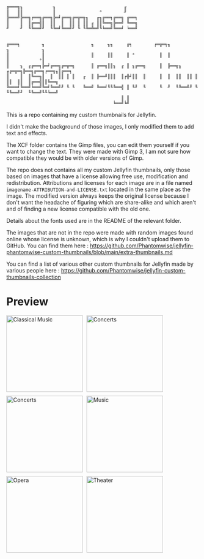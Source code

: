 ```
╔═══╗╖           ╖                         ╓     
║   ║║           ║                °        ╜     
╠═══╝╠══╗╒══╗╔══╗╠═╛╔══╗╔═╦═╗╖   ╓╖╔══╕╔══╗ ╔══╕ 
║    ║  ║╔══╣║  ║║  ║  ║║ ║ ║║ ╓ ║║╚══╗╠══╝ ╚══╗ 
╜    ╜  ╙╚══╝╜  ╙╚═╛╚══╝╜ ╙ ╙╚═╩═╝╙╘══╝╚══╛ ╘══╝ 
                                                 
                                                 
╔═══╕        ╖                 ╖     ╖╖     ╔╕        ╒═╦═╕╖            ╖            ╖     
║            ║                 ║     ║║     ║ °         ║  ║            ║           °║     
║    ╖  ╓╔══╕╠═╛╔══╗╔═╦═╗      ║ ╔══╗║║╖  ╓ ║ ╖╔══╗     ║  ╠══╗╖  ╓╔═╦═╗╠══╗╔══╗╒══╗╖║╔══╕ 
║    ║  ║╚══╗║  ║  ║║ ║ ║   ╓  ║ ╠══╝║║║  ║╒╬╛║║  ║     ║  ║  ║║  ║║ ║ ║║  ║║  ║╔══╣║║╚══╗ 
╚═══╛╚══╝╘══╝╚═╛╚══╝╜ ╙ ╙   ╚══╝ ╚══╛╙╙╚══╣ ║ ╙╜  ╙     ╙  ╜  ╙╚══╝╜ ╙ ╙╚══╝╜  ╙╚══╝╙╙╘══╝ 
                                          ║ ║                                              
                                       ╘══╝╘╝                                              
```

This is a repo containing my custom thumbnails for Jellyfin.

I didn't make the background of those images, I only modified them to add text and effects.

The XCF folder contains the Gimp files, you can edit them yourself if you want to change the text. They were made with Gimp 3, I am not sure how compatible they would be with older versions of Gimp.

The repo does not contains all my custom Jellyfin thumbnails, only those based on images that have a license allowing free use, modification and redistribution. Attributions and licenses for each image are in a file named `imagename-ATTRIBUTION-and-LICENSE.txt` located in the same place as the image. The modified version always keeps the original license because I don't want the headache of figuring which are share-alike and which aren't and of finding a new license compatible with the old one.

Details about the fonts used are in the README of the relevant folder.

The images that are not in the repo were made with random images found online whose license is unknown, which is why I couldn't upload them to GitHub. You can find them here : https://github.com/Phantomwise/jellyfin-phantomwise-custom-thumbnails/blob/main/extra-thumbnails.md

You can find a list of various other custom thumbnails for Jellyfin made by various people here : https://github.com/Phantomwise/jellyfin-custom-thumbnails-collection

# Preview

<div style="display: flex; flex-wrap: wrap; gap: 10px;">
    <img src="https://github.com/Phantomwise/jellyfin-phantomwise-custom-thumbnails/blob/main/Libraries/Classical-Music--28389374041_a86bd318bd_o.png?raw=true" alt="Classical Music" width="200">
    <img src="https://github.com/Phantomwise/jellyfin-phantomwise-custom-thumbnails/blob/main/Libraries/Concerts--pexels-psad-1749822--1.png?raw=true" alt="Concerts" width="200">
    <img src="https://github.com/Phantomwise/jellyfin-phantomwise-custom-thumbnails/blob/main/Libraries/Concerts--pexels-psad-1749822--2b.png?raw=true" alt="Concerts" width="200">
    <img src="https://github.com/Phantomwise/jellyfin-phantomwise-custom-thumbnails/blob/main/Libraries/Music--steve-harvey-Zci_QKWPCgc-unsplash.png?raw=true" alt="Music" width="200">
    <img src="https://github.com/Phantomwise/jellyfin-phantomwise-custom-thumbnails/blob/main/Libraries/Opera--28389374041_a86bd318bd_o--1.png?raw=true" alt="Opera" width="200">
    <img src="https://github.com/Phantomwise/jellyfin-phantomwise-custom-thumbnails/blob/main/Libraries/Theater--richard-heinen-25OeoEKoNP8-unsplash.png?raw=true" alt="Theater" width="200">
</div>
